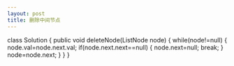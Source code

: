```yaml
---
layout: post
title: 删除中间节点
---
```

class Solution {
    public void deleteNode(ListNode node) {
        while(node!=null)
        {
           node.val=node.next.val;
           if(node.next.next==null)
           {
                node.next=null;
                break;
           }
           node=node.next;
        }
    }
}
